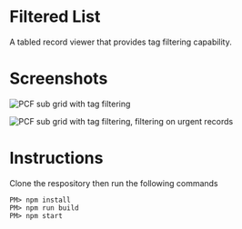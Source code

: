 # Filtered List
A tabled record viewer that provides tag filtering capability.

# Screenshots

![PCF sub grid with tag filtering](../../blob/master/Screenshots/Filtered%20List%20-%20Full.png?raw=true)


![PCF sub grid with tag filtering, filtering on urgent records](../../blob/master/Screenshots/Filtered%20List%20-%20Filtered.png?raw=true)

# Instructions
Clone the respository then run the following commands
```
PM> npm install
PM> npm run build
PM> npm start
```
